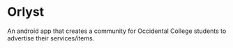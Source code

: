 # Orlyst
An android app that creates a community for Occidental College students to advertise their services/items.
